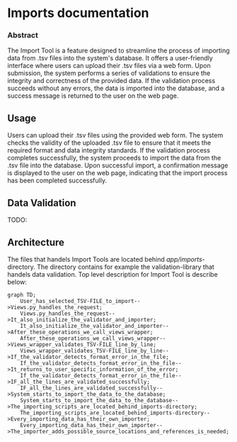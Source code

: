# Imports documentation

### Abstract

The Import Tool is a feature designed to streamline the process of importing data from .tsv files into the system's database. It offers a user-friendly interface where users can upload their .tsv files via a web form. Upon submission, the system performs a series of validations to ensure the integrity and correctness of the provided data. If the validation process succeeds without any errors, the data is imported into the database, and a success message is returned to the user on the web page.

## Usage

Users can upload their .tsv files using the provided web form. The system checks the validity of the uploaded .tsv file to ensure that it meets the required format and data integrity standards.
If the validation process completes successfully, the system proceeds to import the data from the .tsv file into the database.
Upon successful import, a confirmation message is displayed to the user on the web page, indicating that the import process has been completed successfully.

## Data Validation

TODO:

## Architecture

The files that handels Import Tools are located behind _app/imports_-directory. The directory contains for example the validation-library that handels data validation. Top level description for Import Tool is describe below:


```mermaid
graph TD;
    User_has_selected_TSV-FILE_to_import-->Views.py_handles_the_request;
    Views.py_handles_the_request-->It_also_initialize_the_validator_and_importer;
    It_also_initialize_the_validator_and_importer-->After_these_operations_we_call_views_wrapper;
    After_these_operations_we_call_views_wrapper-->Views_wrapper_validates_TSV-FILE_line_by_line;
    Views_wrapper_validates_TSV-FILE_line_by_line-->If_the_validator_detects_format_error_in_the_file;
    If_the_validator_detects_format_error_in_the_file-->It_returns_to_user_specific_information_of_the_error;
    If_the_validator_detects_format_error_in_the_file-->IF_all_the_lines_are_validated_successfully;
    IF_all_the_lines_are_validated_successfully-->System_starts_to_import_the_data_to_the_database;
    System_starts_to_import_the_data_to_the_database-->The_importing_scripts_are_located_behind_imports-directory;
    The_importing_scripts_are_located_behind_imports-directory-->Every_importing_data_has_their_own_importer;
    Every_importing_data_has_their_own_importer-->The_importer_adds_possible_source_locations_and_references_is_needed;

```
